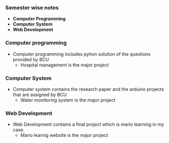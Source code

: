 ### Semester wise notes
* **Computer Programming**
* **Computer System**
* **Web Development**

### Computer programming
   * Computer programming includes pyhon solution of the questions provided by BCU
        * Hospital management is the major project

### Computer System 
   * Computer system contains the research paper and the arduino projects that are assigned by BCU 
        * Water monitoring system is the major project
### Web Development
   * Web Development contains a final project which is mario learning in my case.
        * Mario learnig website is the major project

